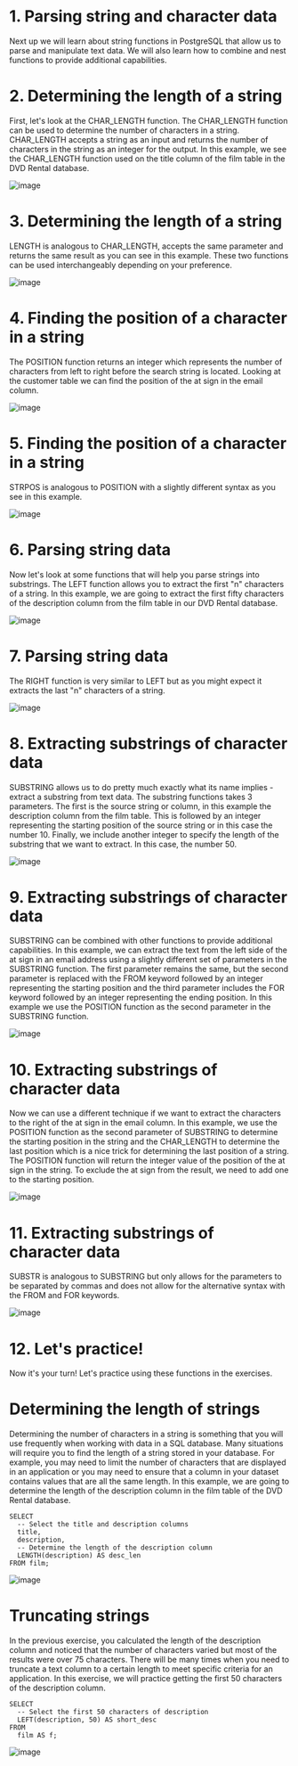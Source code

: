 # 1. Parsing string and character data

Next up we will learn about string functions in PostgreSQL that allow us to parse and manipulate text data. We will also learn how to combine and nest functions to provide additional capabilities.

# 2. Determining the length of a string

First, let's look at the CHAR_LENGTH function. The CHAR_LENGTH function can be used to determine the number of characters in a string. CHAR_LENGTH accepts a string as an input and returns the number of characters in the string as an integer for the output. In this example, we see the CHAR_LENGTH function used on the title column of the film table in the DVD Rental database.

![image](https://github.com/artempohribnyi/datacamp/assets/113499718/8399e569-ddd4-4e66-8d87-7d603d808471)


# 3. Determining the length of a string

LENGTH is analogous to CHAR_LENGTH, accepts the same parameter and returns the same result as you can see in this example. These two functions can be used interchangeably depending on your preference.

![image](https://github.com/artempohribnyi/datacamp/assets/113499718/27e03754-afc6-449b-97e0-4eb468514e65)


# 4. Finding the position of a character in a string

The POSITION function returns an integer which represents the number of characters from left to right before the search string is located. Looking at the customer table we can find the position of the at sign in the email column.

![image](https://github.com/artempohribnyi/datacamp/assets/113499718/f76e14e3-45a3-4287-adbb-34804f50ffbd)


# 5. Finding the position of a character in a string

STRPOS is analogous to POSITION with a slightly different syntax as you see in this example.

![image](https://github.com/artempohribnyi/datacamp/assets/113499718/cebb27b7-6092-46d7-80eb-6066e84bc2ff)


# 6. Parsing string data

Now let's look at some functions that will help you parse strings into substrings. The LEFT function allows you to extract the first "n" characters of a string. In this example, we are going to extract the first fifty characters of the description column from the film table in our DVD Rental database.

![image](https://github.com/artempohribnyi/datacamp/assets/113499718/69994720-6b76-4513-bcd7-608290c450fa)


# 7. Parsing string data

The RIGHT function is very similar to LEFT but as you might expect it extracts the last "n" characters of a string.

![image](https://github.com/artempohribnyi/datacamp/assets/113499718/4f933731-a4e0-47c6-a285-5b340ce30b68)


# 8. Extracting substrings of character data

SUBSTRING allows us to do pretty much exactly what its name implies - extract a substring from text data. The substring functions takes 3 parameters. The first is the source string or column, in this example the description column from the film table. This is followed by an integer representing the starting position of the source string or in this case the number 10. Finally, we include another integer to specify the length of the substring that we want to extract. In this case, the number 50.

![image](https://github.com/artempohribnyi/datacamp/assets/113499718/ef65e5bd-c069-4a8f-973f-d47ecd1d1b53)


# 9. Extracting substrings of character data

SUBSTRING can be combined with other functions to provide additional capabilities. In this example, we can extract the text from the left side of the at sign in an email address using a slightly different set of parameters in the SUBSTRING function. The first parameter remains the same, but the second parameter is replaced with the FROM keyword followed by an integer representing the starting position and the third parameter includes the FOR keyword followed by an integer representing the ending position. In this example we use the POSITION function as the second parameter in the SUBSTRING function.

![image](https://github.com/artempohribnyi/datacamp/assets/113499718/981afbe3-1107-4238-8465-086f377fffb3)


# 10. Extracting substrings of character data

Now we can use a different technique if we want to extract the characters to the right of the at sign in the email column. In this example, we use the POSITION function as the second parameter of SUBSTRING to determine the starting position in the string and the CHAR_LENGTH to determine the last position which is a nice trick for determining the last position of a string. The POSITION function will return the integer value of the position of the at sign in the string. To exclude the at sign from the result, we need to add one to the starting position.

![image](https://github.com/artempohribnyi/datacamp/assets/113499718/ecf24f76-769f-4563-9f4a-1c57598fa1af)


# 11. Extracting substrings of character data

SUBSTR is analogous to SUBSTRING but only allows for the parameters to be separated by commas and does not allow for the alternative syntax with the FROM and FOR keywords.

![image](https://github.com/artempohribnyi/datacamp/assets/113499718/eae38411-e49b-4a75-bb4b-08d51168b8e5)


# 12. Let's practice!

Now it's your turn! Let's practice using these functions in the exercises.

# Determining the length of strings

Determining the number of characters in a string is something that you will use frequently when working with data in a SQL database. Many situations will require you to find the length of a string stored in your database. For example, you may need to limit the number of characters that are displayed in an application or you may need to ensure that a column in your dataset contains values that are all the same length. In this example, we are going to determine the length of the description column in the film table of the DVD Rental database.

```
SELECT 
  -- Select the title and description columns
  title,
  description,
  -- Determine the length of the description column
  LENGTH(description) AS desc_len
FROM film;
```
![image](https://github.com/artempohribnyi/datacamp/assets/113499718/c7e8697b-48d8-4d36-a12f-87c6a42cd8af)

# Truncating strings

In the previous exercise, you calculated the length of the description column and noticed that the number of characters varied but most of the results were over 75 characters. There will be many times when you need to truncate a text column to a certain length to meet specific criteria for an application. In this exercise, we will practice getting the first 50 characters of the description column.

```
SELECT 
  -- Select the first 50 characters of description
  LEFT(description, 50) AS short_desc
FROM 
  film AS f; 
```
![image](https://github.com/artempohribnyi/datacamp/assets/113499718/e7a9007f-5465-49cf-b20a-3916564a4a69)
